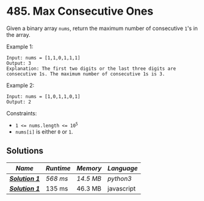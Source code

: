 # 485. Max Consecutive Ones

Given a binary array `nums`, return the maximum number of consecutive `1`'s in the array.

Example 1:

```
Input: nums = [1,1,0,1,1,1]
Output: 3
Explanation: The first two digits or the last three digits are consecutive 1s. The maximum number of consecutive 1s is 3.
```

Example 2:

```
Input: nums = [1,0,1,1,0,1]
Output: 2
```

Constraints:

-   <code>1 <= nums.length <= 10<sup>5</sup></code>
-   `nums[i]` is either `0` or `1`.

## Solutions

| _Name_                                                                                                              | _Runtime_ | _Memory_  | _Language_ |
| ------------------------------------------------------------------------------------------------------------------- | --------- | --------- | ---------- |
| **_[Solution 1](https://github.com/Razeen-Shaikh/leetcode/tree/main/solutions/max-consecutive-ones/solution1.py)_** | _568 ms_  | _14.5 MB_ | _python3_  |
| **_[Solution 1](https://github.com/Razeen-Shaikh/leetcode/tree/main/solutions/max-consecutive-ones/solution1.js)_** | 135 ms    | 46.3 MB   | javascript |
